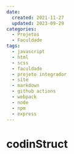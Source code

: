 ```yaml
---
date:
  created: 2021-11-27
  updated: 2023-09-29
categories:
  - Projetos
  - Faculdade
tags:
  - javascript
  - html
  - scss
  - faculdade
  - projeto integrador
  - site
  - markdown
  - github actions
  - webpack
  - node
  - npm
  - express
---
```


# codinStruct
